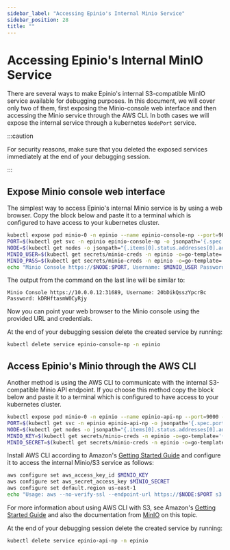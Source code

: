 ```yaml
---
sidebar_label: "Accessing Epinio's Internal Minio Service"
sidebar_position: 28
title: ""
---
```


<head>
  <link rel="canonical" href="https://docs.epinio.io/howtos/other/minio"/>
</head>

# Accessing Epinio's Internal MinIO Service

There are several ways to make Epinio's internal S3-compatible MinIO service available for debugging purposes. In this document, we will cover only two of them, first exposing the Minio-console web interface and then accessing the Minio service through the AWS CLI. In both cases we will expose the internal service through a kubernetes `NodePort` service.

:::caution

For security reasons, make sure that you deleted the exposed services immediately at the end of your debugging session.

:::

## Expose Minio console web interface

The simplest way to access Epinio's internal Minio service is by using a web browser. Copy the block below and paste it to a terminal which is configured to have access to your kubernetes cluster.

```bash
kubectl expose pod minio-0 -n epinio --name epinio-console-np --port=9001 --type=NodePort
PORT=$(kubectl get svc -n epinio epinio-console-np -o jsonpath='{.spec.ports[0].nodePort}')
NODE=$(kubectl get nodes -o jsonpath="{.items[0].status.addresses[0].address}")
MINIO_USER=$(kubectl get secrets/minio-creds -n epinio -o=go-template='{{index .data "rootUser" | base64decode}}')
MINIO_PASS=$(kubectl get secrets/minio-creds -n epinio -o=go-template='{{index .data "rootPassword" | base64decode}}')
echo "Minio Console https://$NODE:$PORT, Username: $MINIO_USER Password: $MINIO_PASS"
```

The output from the command on the last line will be similar to:
```
Minio Console https://10.0.0.12:31689, Username: 20bDikQsszYpcrBc Password: kDRHftasmW0CyRjy
```

Now you can point your web browser to the Minio console using the provided URL and credentials.


At the end of your debugging session delete the created service by running:
```bash
kubectl delete service epinio-console-np -n epinio
```

## Access Epinio's Minio through the AWS CLI
Another method is using the AWS CLI to communicate with the internal S3-compatible Minio API endpoint. If you choose this method copy the block below and paste it to a terminal which is configured to have access to your kubernetes cluster.

```bash
kubectl expose pod minio-0 -n epinio --name epinio-api-np --port=9000 --type=NodePort
PORT=$(kubectl get svc -n epinio epinio-api-np -o jsonpath='{.spec.ports[0].nodePort}')
NODE=$(kubectl get nodes -o jsonpath="{.items[0].status.addresses[0].address}")
MINIO_KEY=$(kubectl get secrets/minio-creds -n epinio -o=go-template='{{index .data "accesskey" | base64decode}}')
MINIO_SECRET=$(kubectl get secrets/minio-creds -n epinio -o=go-template='{{index .data "secretkey" | base64decode}}')
```

Install AWS CLI according to Amazon's [Getting Started Guide](https://docs.aws.amazon.com/cli/latest/userguide/getting-started-install.html) and configure it to access the internal Minio/S3 service as follows:

```bash
aws configure set aws_access_key_id $MINIO_KEY
aws configure set aws_secret_access_key $MINIO_SECRET
aws configure set default.region us-east-1
echo "Usage: aws --no-verify-ssl --endpoint-url https://$NODE:$PORT s3 ls"
```

For more information about using AWS CLI with S3, see Amazon's [Getting Started Guide](https://docs.aws.amazon.com/cli/latest/userguide/getting-started-install.html) and also the documentation from [MinIO](https://min.io/docs/minio/linux/integrations/aws-cli-with-minio.html) on this topic.


At the end of your debugging session delete the created service by running:
```bash
kubectl delete service epinio-api-np -n epinio
```
